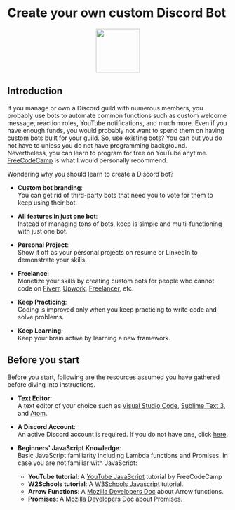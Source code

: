 # Create your own custom Discord Bot

<p align="center">
<img src="https://discord.com/assets/bb408e0343ddedc0967f246f7e89cebf.svg" height=100 style="vertical-align: bottom"></p>

## Introduction

If you manage or own a Discord guild with numerous members, you probably use bots to automate common functions such as custom welcome message, reaction roles, YouTube notifications, and much more. Even if you have enough funds, you would probably not want to spend them on having custom bots built for your guild. So, use existing bots? You can but you do not have to unless you do not have programming background. Nevertheless, you can learn to program for free on YouTube anytime. [FreeCodeCamp](https://www.youtube.com/channel/UC8butISFwT-Wl7EV0hUK0BQ) is what I would personally recommend.

Wondering why you should learn to create a Discord bot?
* **Custom bot branding**: <br>You can get rid of third-party bots that need you to vote for them to keep using their bot.

* **All features in just one bot**: <br>Instead of managing tons of bots, keep is simple and multi-functioning with just one bot.

* **Personal Project**: <br>Show it off as your personal projects on resume or LinkedIn to demonstrate your skills.

* **Freelance**: <br>Monetize your skills by creating custom bots for people who cannot code on [Fiverr](https://www.fiverr.com), [Upwork](https://www.upwork.com), [Freelancer](https://www.freelancer.com), etc.

* **Keep Practicing**: <br>Coding is improved only when you keep practicing to write code and solve problems.

* **Keep Learning**: <br>Keep your brain active by learning a new framework.

## Before you start

Before you start, following are the resources assumed you have gathered before diving into instructions.

* **Text Editor**: <br>A text editor of your choice such as [Visual Studio Code](https://code.visualstudio.com/), [Sublime Text 3](https://www.sublimetext.com/), and [Atom](https://atom.io/).

* **A Discord Account**: <br>An active Discord account is required. If you do not have one, click [here](https://discord.com/register).

* **Beginners' JavaScript Knowledge**: <br>Basic JavaScript familiarity including Lambda functions and Promises. In case you are not familiar with JavaScript:
  * **YouTube tutorial**: A [YouTube JavaScript](https://www.youtube.com/watch?v=PkZNo7MFNFg) tutorial by FreeCodeCamp
  * **W2Schools tutorial**: A [W3Schools Javascript](https://www.w3schools.com/js/default.asp) tutorial.
  * **Arrow Functions**: A [Mozilla Developers Doc](https://developer.mozilla.org/en-US/docs/Web/JavaScript/Reference/Functions/Arrow_functions) about Arrow functions.
  * **Promises**: A [Mozilla Developers Doc](https://developer.mozilla.org/en-US/docs/Web/JavaScript/Reference/Global_Objects/Promise) about Promises.
